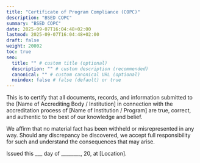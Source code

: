 ```yaml
---
title: "Certificate of Program Compliance (COPC)"
description: "BSED COPC"
summary: "BSED COPC"
date: 2025-09-07T16:04:48+02:00
lastmod: 2025-09-07T16:04:48+02:00
draft: false
weight: 20002
toc: true
seo:
  title: "" # custom title (optional)
  description: "" # custom description (recommended)
  canonical: "" # custom canonical URL (optional)
  noindex: false # false (default) or true
---
```


This is to certify that all documents, records, and information submitted to the [Name of Accrediting Body / Institution] in connection with the accreditation process of [Name of Institution / Program] are true, correct, and authentic to the best of our knowledge and belief.

We affirm that no material fact has been withheld or misrepresented in any way. Should any discrepancy be discovered, we accept full responsibility for such and understand the consequences that may arise.

Issued this ___ day of ________, 20, at [Location].
